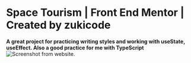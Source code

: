 # Space Tourism | Front End Mentor | Created by zukicode

**A great project for practicing writing styles and working with useState, useEffect. Also a good practice for me with TypeScript**
![Screenshot from website.](https://i.ibb.co/LCcDskn/image.png)
